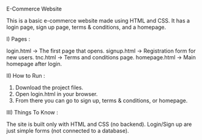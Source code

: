 E-Commerce Website

This is a basic e-commerce website made using HTML and CSS.
It has a login page, sign up page, terms & conditions, and a homepage.


I) Pages :

login.html → The first page that opens.
signup.html → Registration form for new users.
tnc.html → Terms and conditions page.
homepage.html → Main homepage after login.


II) How to Run :

1. Download the project files.
2. Open login.html in your browser.
3. From there you can go to sign up, terms & conditions, or homepage.


III) Things To Know :

The site is built only with HTML and CSS (no backend).
Login/Sign up are just simple forms (not connected to a database).
